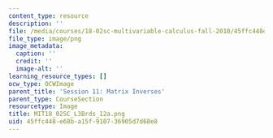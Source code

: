 ```yaml
---
content_type: resource
description: ''
file: /media/courses/18-02sc-multivariable-calculus-fall-2010/45ffc448e68ba15f910736905d7d68e8_MIT18_02SC_L3Brds_12a.png
file_type: image/png
image_metadata:
  caption: ''
  credit: ''
  image-alt: ''
learning_resource_types: []
ocw_type: OCWImage
parent_title: 'Session 11: Matrix Inverses'
parent_type: CourseSection
resourcetype: Image
title: MIT18_02SC_L3Brds_12a.png
uid: 45ffc448-e68b-a15f-9107-36905d7d68e8
---
```

